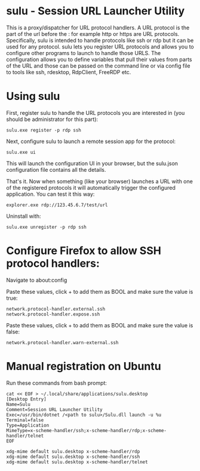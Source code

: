 # sulu - Session URL Launcher Utility

This is a proxy/dispatcher for URL protocol handlers. A URL protocol is the part of the url before the : for example http or https are URL protocols.  Specifically, sulu is intended to handle protocols like ssh or rdp but it can be used for any protocol. sulu lets you register URL protocols and allows you to configure other programs to launch to handle those URLS. The configuration allows you to define variables that pull their values from parts of the URL and those can be passed on the command line or via config file to tools like ssh, rdesktop, RdpClient, FreeRDP etc.

# Using sulu
First, register sulu to handle the URL protocols you are interested in (you should be administrator for this part):

```
sulu.exe register -p rdp ssh
```

Next, configure sulu to launch a remote session app for the protocol:

```
sulu.exe ui
```

This will launch the configuration UI in your browser, but the sulu.json configuration file contains all the details.

That's it. Now when something (like your browser) launches a URL with one of the registered protocols it will automatically trigger the configured application. You can test it this way:

```
explorer.exe rdp://123.45.6.7/test/url
```

Uninstall with:
```
sulu.exe unregister -p rdp ssh
```


# Configure Firefox to allow SSH protocol handlers:

Navigate to about:config

Paste these values, click + to add them as BOOL and make sure the value is true:
```
network.protocol-handler.external.ssh
network.protocol-handler.expose.ssh
```
Paste these values, click + to add them as BOOL and make sure the value is false:
```
network.protocol-handler.warn-external.ssh
```

# Manual registration on Ubuntu

Run these commands from bash prompt:
```
cat << EOF > ~/.local/share/applications/sulu.desktop
[Desktop Entry]
Name=Sulu
Comment=Session URL Launcher Utility
Exec=/usr/bin/dotnet /<path to sulu>/Sulu.dll launch -u %u
Terminal=false
Type=Application
MimeType=x-scheme-handler/ssh;x-scheme-handler/rdp;x-scheme-handler/telnet
EOF

xdg-mime default sulu.desktop x-scheme-handler/rdp
xdg-mime default sulu.desktop x-scheme-handler/ssh
xdg-mime default sulu.desktop x-scheme-handler/telnet
```

